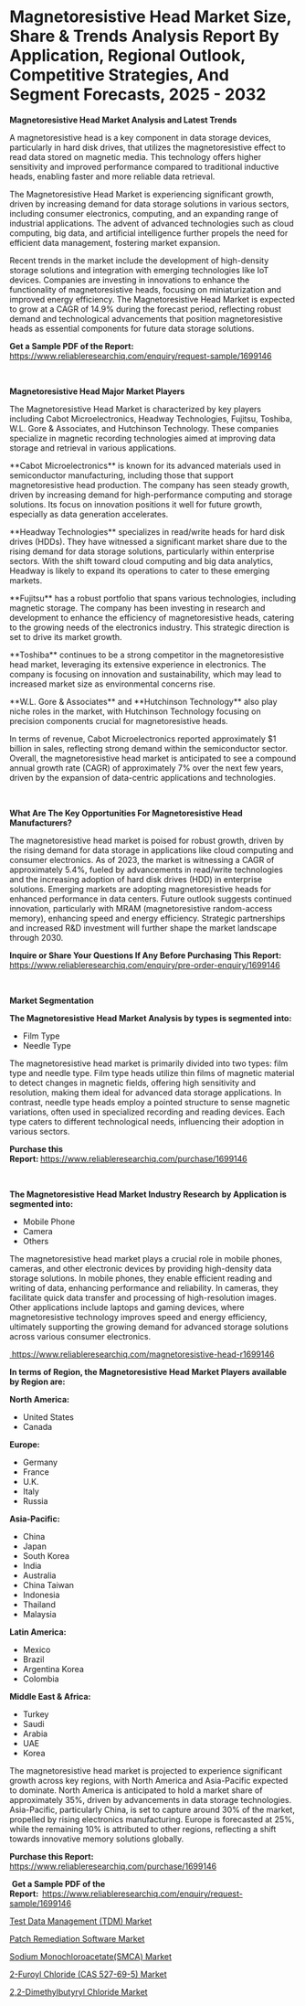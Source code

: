 <p><h1>Magnetoresistive Head Market Size, Share & Trends Analysis Report By Application, Regional Outlook, Competitive Strategies, And Segment Forecasts, 2025 - 2032</h1></p><p><strong>Magnetoresistive Head Market Analysis and Latest Trends</strong></p>
<p><p>A magnetoresistive head is a key component in data storage devices, particularly in hard disk drives, that utilizes the magnetoresistive effect to read data stored on magnetic media. This technology offers higher sensitivity and improved performance compared to traditional inductive heads, enabling faster and more reliable data retrieval.</p><p>The Magnetoresistive Head Market is experiencing significant growth, driven by increasing demand for data storage solutions in various sectors, including consumer electronics, computing, and an expanding range of industrial applications. The advent of advanced technologies such as cloud computing, big data, and artificial intelligence further propels the need for efficient data management, fostering market expansion.</p><p>Recent trends in the market include the development of high-density storage solutions and integration with emerging technologies like IoT devices. Companies are investing in innovations to enhance the functionality of magnetoresistive heads, focusing on miniaturization and improved energy efficiency. The Magnetoresistive Head Market is expected to grow at a CAGR of 14.9% during the forecast period, reflecting robust demand and technological advancements that position magnetoresistive heads as essential components for future data storage solutions.</p></p>
<p><strong>Get a Sample PDF of the Report:&nbsp;</strong> <a href="https://www.reliableresearchiq.com/enquiry/request-sample/1699146?utm_campaign=1088&utm_medium=2&utm_source=Github&utm_content=ia&utm_term=27032025&utm_id=magnetoresistive-head">https://www.reliableresearchiq.com/enquiry/request-sample/1699146</a></p>
<p>&nbsp;</p>
<p><strong>Magnetoresistive Head Major Market Players</strong></p>
<p><p>The Magnetoresistive Head Market is characterized by key players including Cabot Microelectronics, Headway Technologies, Fujitsu, Toshiba, W.L. Gore & Associates, and Hutchinson Technology. These companies specialize in magnetic recording technologies aimed at improving data storage and retrieval in various applications.</p><p>**Cabot Microelectronics** is known for its advanced materials used in semiconductor manufacturing, including those that support magnetoresistive head production. The company has seen steady growth, driven by increasing demand for high-performance computing and storage solutions. Its focus on innovation positions it well for future growth, especially as data generation accelerates.</p><p>**Headway Technologies** specializes in read/write heads for hard disk drives (HDDs). They have witnessed a significant market share due to the rising demand for data storage solutions, particularly within enterprise sectors. With the shift toward cloud computing and big data analytics, Headway is likely to expand its operations to cater to these emerging markets.</p><p>**Fujitsu** has a robust portfolio that spans various technologies, including magnetic storage. The company has been investing in research and development to enhance the efficiency of magnetoresistive heads, catering to the growing needs of the electronics industry. This strategic direction is set to drive its market growth.</p><p>**Toshiba** continues to be a strong competitor in the magnetoresistive head market, leveraging its extensive experience in electronics. The company is focusing on innovation and sustainability, which may lead to increased market size as environmental concerns rise.</p><p>**W.L. Gore & Associates** and **Hutchinson Technology** also play niche roles in the market, with Hutchinson Technology focusing on precision components crucial for magnetoresistive heads.</p><p>In terms of revenue, Cabot Microelectronics reported approximately $1 billion in sales, reflecting strong demand within the semiconductor sector. Overall, the magnetoresistive head market is anticipated to see a compound annual growth rate (CAGR) of approximately 7% over the next few years, driven by the expansion of data-centric applications and technologies.</p></p>
<p>&nbsp;</p>
<p><strong>What Are The Key Opportunities For Magnetoresistive Head Manufacturers?</strong></p>
<p><p>The magnetoresistive head market is poised for robust growth, driven by the rising demand for data storage in applications like cloud computing and consumer electronics. As of 2023, the market is witnessing a CAGR of approximately 5.4%, fueled by advancements in read/write technologies and the increasing adoption of hard disk drives (HDD) in enterprise solutions. Emerging markets are adopting magnetoresistive heads for enhanced performance in data centers. Future outlook suggests continued innovation, particularly with MRAM (magnetoresistive random-access memory), enhancing speed and energy efficiency. Strategic partnerships and increased R&D investment will further shape the market landscape through 2030.</p></p>
<p><strong>Inquire or Share Your Questions If Any Before Purchasing This Report:</strong> <a href="https://www.reliableresearchiq.com/enquiry/pre-order-enquiry/1699146?utm_campaign=1088&utm_medium=2&utm_source=Github&utm_content=ia&utm_term=27032025&utm_id=magnetoresistive-head">https://www.reliableresearchiq.com/enquiry/pre-order-enquiry/1699146</a></p>
<p>&nbsp;</p>
<p><strong>Market Segmentation</strong></p>
<p><strong>The Magnetoresistive Head Market Analysis by types is segmented into:</strong></p>
<p><ul><li>Film Type</li><li>Needle Type</li></ul></p>
<p><p>The magnetoresistive head market is primarily divided into two types: film type and needle type. Film type heads utilize thin films of magnetic material to detect changes in magnetic fields, offering high sensitivity and resolution, making them ideal for advanced data storage applications. In contrast, needle type heads employ a pointed structure to sense magnetic variations, often used in specialized recording and reading devices. Each type caters to different technological needs, influencing their adoption in various sectors.</p></p>
<p><strong>Purchase this Report:&nbsp;</strong><a href="https://www.reliableresearchiq.com/purchase/1699146?utm_campaign=1088&utm_medium=2&utm_source=Github&utm_content=ia&utm_term=27032025&utm_id=magnetoresistive-head">https://www.reliableresearchiq.com/purchase/1699146</a></p>
<p>&nbsp;</p>
<p><strong>The Magnetoresistive Head Market Industry Research by Application is segmented into:</strong></p>
<p><ul><li>Mobile Phone</li><li>Camera</li><li>Others</li></ul></p>
<p><p>The magnetoresistive head market plays a crucial role in mobile phones, cameras, and other electronic devices by providing high-density data storage solutions. In mobile phones, they enable efficient reading and writing of data, enhancing performance and reliability. In cameras, they facilitate quick data transfer and processing of high-resolution images. Other applications include laptops and gaming devices, where magnetoresistive technology improves speed and energy efficiency, ultimately supporting the growing demand for advanced storage solutions across various consumer electronics.</p></p>
<p><a href="https://www.reliableresearchiq.com/magnetoresistive-head-r1699146?utm_campaign=1088&utm_medium=2&utm_source=Github&utm_content=ia&utm_term=27032025&utm_id=magnetoresistive-head">&nbsp;https://www.reliableresearchiq.com/magnetoresistive-head-r1699146</a></p>
<p><strong>In terms of Region, the Magnetoresistive Head Market Players available by Region are:</strong></p>
<p>
    <p> <strong> North America: </strong>
        <ul>
            <li>United States</li>
            <li>Canada</li>
        </ul>
        </p> 
    <p> <strong> Europe: </strong>
        <ul>
            <li>Germany</li>
            <li>France</li>
            <li>U.K.</li>
            <li>Italy</li>
            <li>Russia</li>
        </ul>
        </p> 
    <p> <strong> Asia-Pacific: </strong>
        <ul>
            <li>China</li>
            <li>Japan</li>
            <li>South Korea</li>
            <li>India</li>
            <li>Australia</li>
            <li>China Taiwan</li>
            <li>Indonesia</li>
            <li>Thailand</li>
            <li>Malaysia</li>
        </ul>
        </p> 
    <p> <strong> Latin America: </strong>
        <ul>
            <li>Mexico</li>
            <li>Brazil</li>
            <li>Argentina Korea</li>
            <li>Colombia</li>
        </ul>
        </p> 
    <p> <strong> Middle East & Africa: </strong>
        <ul>
            <li>Turkey</li>
            <li>Saudi</li>
            <li>Arabia</li>
            <li>UAE</li>
            <li>Korea</li>
        </ul>
    </p>
    </p>
<p><p>The magnetoresistive head market is projected to experience significant growth across key regions, with North America and Asia-Pacific expected to dominate. North America is anticipated to hold a market share of approximately 35%, driven by advancements in data storage technologies. Asia-Pacific, particularly China, is set to capture around 30% of the market, propelled by rising electronics manufacturing. Europe is forecasted at 25%, while the remaining 10% is attributed to other regions, reflecting a shift towards innovative memory solutions globally.</p></p>
<p><strong>Purchase this Report: </strong><a href="https://www.reliableresearchiq.com/purchase/1699146?utm_campaign=1088&utm_medium=2&utm_source=Github&utm_content=ia&utm_term=27032025&utm_id=magnetoresistive-head">https://www.reliableresearchiq.com/purchase/1699146</a></p>
<p>&nbsp;<strong>Get a Sample PDF of the Report:&nbsp;&nbsp;</strong><a href="https://www.reliableresearchiq.com/enquiry/request-sample/1699146?utm_campaign=1088&utm_medium=2&utm_source=Github&utm_content=ia&utm_term=27032025&utm_id=magnetoresistive-head">https://www.reliableresearchiq.com/enquiry/request-sample/1699146</a></p>
<p><strong></strong></p>
<p><p><a href="https://github.com/weisonmanych/Market-Research-Report-List-1/blob/main/test-data-management-tdm-market.md?utm_campaign=1088&utm_medium=2&utm_source=Github&utm_content=ia&utm_term=27032025&utm_id=magnetoresistive-head">Test Data Management (TDM) Market</a></p><p><a href="https://github.com/guzasbahsas/Market-Research-Report-List-1/blob/main/patch-remediation-software-market.md?utm_campaign=1088&utm_medium=2&utm_source=Github&utm_content=ia&utm_term=27032025&utm_id=magnetoresistive-head">Patch Remediation Software Market</a></p><p><a href="https://github.com/nagateyisu29/Market-Research-Report-List-1/blob/main/sodium-monochloroacetatesmca-market.md?utm_campaign=1088&utm_medium=2&utm_source=Github&utm_content=ia&utm_term=27032025&utm_id=magnetoresistive-head">Sodium Monochloroacetate(SMCA) Market</a></p><p><a href="https://github.com/steegwajma22/Market-Research-Report-List-1/blob/main/2-furoyl-chloride-cas-527-69-5-market.md?utm_campaign=1088&utm_medium=2&utm_source=Github&utm_content=ia&utm_term=27032025&utm_id=magnetoresistive-head">2-Furoyl Chloride (CAS 527-69-5) Market</a></p><p><a href="https://github.com/rokiahgrendy/Market-Research-Report-List-1/blob/main/22-dimethylbutyryl-chloride-market.md?utm_campaign=1088&utm_medium=2&utm_source=Github&utm_content=ia&utm_term=27032025&utm_id=magnetoresistive-head">2,2-Dimethylbutyryl Chloride Market</a></p></p>